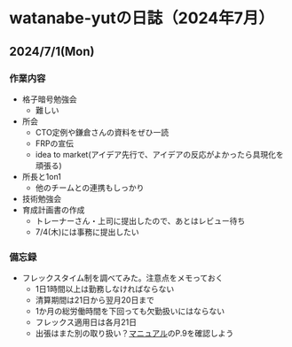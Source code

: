 # watanabe-yutの日誌（2024年7月）



## 2024/7/1(Mon)
### 作業内容
- 格子暗号勉強会
  - 難しい
- 所会
  - CTO定例や鎌倉さんの資料をぜひ一読
  - FRPの宣伝
  - idea to market(アイデア先行で、アイデアの反応がよかったら具現化を頑張る)
- 所長と1on1
  - 他のチームとの連携もしっかり
- 技術勉強会
- 育成計画書の作成
  - トレーナーさん・上司に提出したので、あとはレビュー待ち
  - 7/4(木)には事務に提出したい


### 備忘録
- フレックスタイム制を調べてみた。注意点をメモっておく
  - 1日1時間以上は勤務しなければならない
  - 清算期間は21日から翌月20日まで
  - 1か月の総労働時間を下回っても欠勤扱いにはならない
  - フレックス適用日は各月21日
  - 出張はまた別の取り扱い？[マニュアル](https://fujitsu.sharepoint.com/sites/jp-eR/syugyou/Forms/AllItems.aspx?id=%2Fsites%2Fjp%2DeR%2Fsyugyou%2F%E3%83%95%E3%83%AC%E3%83%83%E3%82%AF%E3%82%B9%E3%82%BF%E3%82%A4%E3%83%A0%E5%88%B6%E5%8B%A4%E5%8B%99%E3%83%9E%E3%83%8B%E3%83%A5%E3%82%A2%E3%83%AB%2Epdf&parent=%2Fsites%2Fjp%2DeR%2Fsyugyou)のP.9を確認しよう
